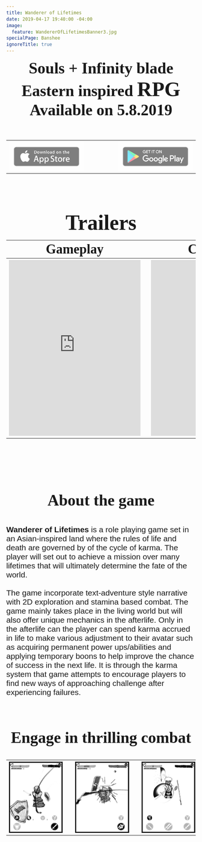 ```yaml
---
title: Wanderer of Lifetimes
date: 2019-04-17 19:40:00 -04:00
image:
  feature: WandererOfLifetimesBanner3.jpg
specialPage: Banshee
ignoreTitle: true
---
```


<div align="center" style="padding: 0em 0 0em 0; font-family: oldstyle; font-size: 3em; font-weight: bold;">Souls + Infinity blade
<br>
Eastern inspired <span style="font-size: 1.3em;">RPG</span>
</div>

<div align="center" style="padding: 0em 0 1em 0; font-family: oldstyle; font-size: 3em; font-weight: bold;">Available on 5.8.2019</div>

<table style="undefined;table-layout: fixed; width: 100%">
<colgroup>
<col style="width: 42.5%">
<col style="width: 15%">
<col style="width: 42.5%">
</colgroup>
<tr>
  <th align="right" class="tg-0lax" >
    <a href="/images/badge/Apple-Badge.png"><img style="opacity: 0.5; filter: alpha(opacity=50);" src="/images/badge/Apple-Badge.png"></a>
  </th>
  <th class="tg-0lax"></th>
  <th align="left" class="tg-0lax" >
    <a href="/images/badge/GooglePlay-Badge.png"><img style="opacity: 0.5; filter: alpha(opacity=50);" src="/images/badge/GooglePlay-Badge.png"></a>
  </th>
</tr>
</table>


<div align="center" style="padding: 1.5em 0 0em 0; font-family: oldstyle; font-size: 4em; font-weight: bold;">Trailers</div>

<table style="undefined;table-layout: fixed; width: 100%">
<colgroup>
<col style="width: 47.5%">
<col style="width: 5%">
<col style="width: 47.5%">
</colgroup>
<tr>
  <th class="tg-0lax" >
    <div align="center" style="font-family: oldstyle; font-size: 2.5em; font-weight: bold;">Gameplay</div>
  </th>
  <th class="tg-0lax"></th>
  <th class="tg-0lax" >
    <div align="center" style="font-family: oldstyle; font-size: 2.5em; font-weight: bold;">Cinematic</div>
  </th>
</tr>
<tr>
  <th class="tg-0lax" >
    <iframe width="350" height="467" src="https://www.youtube.com/embed/fQghW-3JD4k?rel=0" frameborder="0" allow="accelerometer; autoplay; encrypted-media; gyroscope; picture-in-picture" allowfullscreen></iframe>
  </th>
  <th class="tg-0lax"></th>
  <th class="tg-0lax" >
    <iframe width="350" height="467" src="https://www.youtube.com/embed/pLSshwldt80?rel=0" frameborder="0" allow="accelerometer; autoplay; encrypted-media; gyroscope; picture-in-picture" allowfullscreen></iframe>
  </th>
</tr>
</table>

<div align="center" style="padding: 3em 0 1em 0; font-family: oldstyle; font-size: 3em; font-weight: bold;">About the game</div>
<div align="left" style="font-family: arial; font-size: 1.5em; font-weight: normal;"><b>Wanderer of Lifetimes</b> is a role playing game set in an Asian-inspired land where the rules of life and death are governed by of the cycle of karma. The player will set out to achieve a mission over many lifetimes that will ultimately determine the fate of the world. 
<br><br>
The game incorporate text-adventure style narrative with 2D exploration and stamina based combat. The game mainly takes place in the living world but will also offer unique mechanics in the afterlife. Only in the afterlife can the player can spend karma accrued in life to make various adjustment to their avatar such as acquiring permanent power ups/abilities and applying temporary boons to help improve the chance of success in the next life. It is through the karma system that game attempts to encourage players to find new ways of approaching challenge after experiencing failures.</div>

<div align="center" style="padding: 2em 0 0.5em 0; font-family: oldstyle; font-size: 3em; font-weight: bold;">Engage in thrilling combat</div>
<table style="undefined;table-layout: fixed; width: 100%">
<colgroup>
<col style="width: 30%">
<col style="width: 5%">
<col style="width: 30%">
<col style="width: 5%">
<col style="width: 30%">
</colgroup>
<tr>
  <th class="tg-0lax" >
    <a href="/images/Lifetimes/Screenshots/website_combat1.jpg" data-lightbox="lifetimes_combat" data-title="xxx"><img style="border-style: solid;" src="/images/Lifetimes/Screenshots_small/website_combat1.jpg"></a>
  </th>
  <th class="tg-0lax"></th>
  <th align="left" class="tg-0lax" >
    <a href="/images/Lifetimes/Screenshots/website_combat2.jpg" data-lightbox="lifetimes_combat" data-title="xxx"><img style="border-style: solid;"  src="/images/Lifetimes/Screenshots_small/website_combat2.jpg"></a>
  </th>
<th class="tg-0lax"></th>
  <th align="left" class="tg-0lax" >
    <a href="/images/Lifetimes/Screenshots/website_combat3.jpg" data-lightbox="lifetimes_combat" data-title="xxx"><img style="border-style: solid;"  src="/images/Lifetimes/Screenshots_small/website_combat3.jpg"></a>
  </th>
</tr>
<a href="/images/Lifetimes/Screenshots/website_combat4.jpg" data-lightbox="lifetimes_combat" data-title="xxx"></a>
<a href="/images/Lifetimes/Screenshots/website_combat5.jpg" data-lightbox="lifetimes_combat" data-title="xxx"></a>
<a href="/images/Lifetimes/Screenshots/website_combat6.jpg" data-lightbox="lifetimes_combat" data-title="xxx"></a>
<a href="/images/Lifetimes/Screenshots/website_combat7.jpg" data-lightbox="lifetimes_combat" data-title="xxx"></a>
<a href="/images/Lifetimes/Screenshots/website_combat8.jpg" data-lightbox="lifetimes_combat" data-title="xxx"></a>
<a href="/images/Lifetimes/Screenshots/website_combat9.jpg" data-lightbox="lifetimes_combat" data-title="xxx"></a>
<a href="/images/Lifetimes/Screenshots/website_combat10.jpg" data-lightbox="lifetimes_combat" data-title="xxx"></a>
</table>
